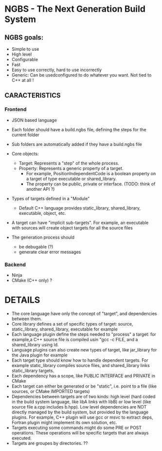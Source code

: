 # NGBS - The Next Generation Build System

## NGBS goals:
- Simple to use
- High level
- Configurable
- Fast
- Easy to use correctly, hard to use incorrectly
- Generic: Can be usedconfigured to do whatever you want. Not tied to C++ at all !

## CARACTERISTICS 
### Frontend
- JSON based language
- Each folder should have a build.ngbs file, defining the steps for the current folder
- Sub folders are automatically added if they have a build.ngbs file
- Core objects:
  - Target: Represents a "step" of the whole process.
  - Property: Represents a generic property of a target.
    - For example, PositionIndependentCode is a boolean property on a target of type executable or shared_library.
    - The property can be public, private or interface. (TODO: think of another API ?)

- Types of targets defined in a "Module"
  - Default C++ language provides static_library, shared_library, executable, object, etc.
  
- A target can have "implicit sub-targets". For example, an executable with sources will create object targets for all the source files

- The generation process should
  - be debugable (?)
  - generate clear error messages

### Backend
- Ninja
- CMake (C++ only) ?


# DETAILS
- The core language have only the concept of "target", and dependencies between them.
- Core library defines a set of specific types of target: source, static_library, shared_library, executable for example
- Each language plugin define the steps needed to "process" a target: for example,a C++ source file is compiled usin "gcc -c FILE, and a shared_library using ld.
- Language plugins can also create new types of target, like jar_library for the Java plugin for example
- Each target type should know how to handle dependent targets. For example static_library compiles source files, and shared_library links static_library targets.
- Each dependency has a scope, like PUBLIC INTERFACE and PRIVATE in CMake
- Each target can either be generated or be "static", i.e. point to a file (like sources, or CMake IMPORTED targets)
- Dependencies between targets are of two kinds: high level (hard coded in the build system language, like libA links with libB) or low level (like source file a.cpp includes b.hpp). Low level dependencies are NOT directly managed by the build system, but provided by the language plugins. For example, C++ plugin will use gcc or msvc to extract deps, Fortran plugin might implement its own solution, etc.
- Targets executing some commands might do some PRE or POST operations. These operations will be specific targets that are always executed.
- Targets are groupes by directories. ??
